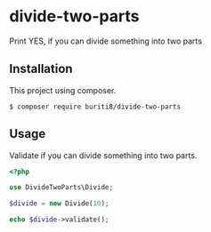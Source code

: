 # divide-two-parts

Print YES, if you can divide something into two parts

## Installation

This project using composer.

```
$ composer require buriti8/divide-two-parts
```

## Usage

Validate if you can divide something into two parts.

```php
<?php

use DivideTwoParts\Divide;

$divide = new Divide(10);

echo $divide->validate();
```
